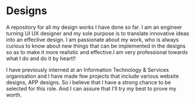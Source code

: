 # Designs
A repository for all my design works I have done so far.
I am an engineer turning UI UX designer and my sole purpose is to translate innovative ideas into an effective design.
I am passionate about my work, who is always curious to know about new things that can be implemented in the designs so as to make it more realistic and effective.I am very professional towards what I do and do it by heart!! 

I have previously interned at an Information Technology & Services organisation and I have made few projects that include various website designs, APP designs.
So i believe that I have a strong chance to be selected for this role. And I can assure that I'll try my best to prove my worth. 
